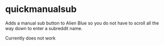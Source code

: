 # quickmanualsub
Adds a manual sub button to Alien Blue so you do not have to scroll all the way down to enter a subreddit name. 

Currently does not work
